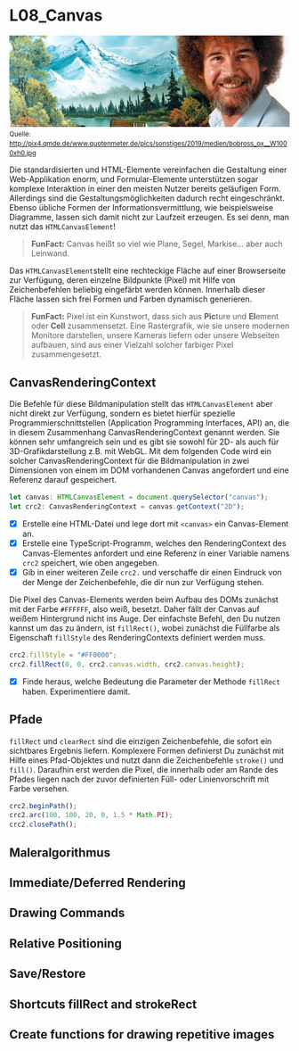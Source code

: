 # L08_Canvas
<img src="Material/bobross.jpg"/>
<small>Quelle: <a href="http://pix4.qmde.de/www.quotenmeter.de/pics/sonstiges/2019/medien/bobross_ox__W1000xh0.jpg">http://pix4.qmde.de/www.quotenmeter.de/pics/sonstiges/2019/medien/bobross_ox__W1000xh0.jpg</a></small>  

Die standardisierten und HTML-Elemente vereinfachen die Gestaltung einer Web-Applikation enorm, und Formular-Elemente unterstützen sogar komplexe Interaktion in einer den meisten Nutzer bereits geläufigen Form. Allerdings sind die Gestaltungsmöglichkeiten dadurch recht eingeschränkt. Ebenso übliche Formen der Informationsvermittlung, wie beispielsweise Diagramme, lassen sich damit nicht zur Laufzeit erzeugen. Es sei denn, man nutzt das `HTMLCanvasElement`!  
> **FunFact:** Canvas heißt so viel wie Plane, Segel, Markise... aber auch Leinwand.

Das `HTMLCanvasElement`stellt eine rechteckige Fläche auf einer Browserseite zur Verfügung, deren einzelne Bildpunkte (Pixel) mit Hilfe von Zeichenbefehlen beliebig eingefärbt werden können. Innerhalb dieser Fläche lassen sich frei Formen und Farben dynamisch generieren. 
> **FunFact:** Pixel ist ein Kunstwort, dass sich aus **Pic**ture und **El**ement oder **Cell** zusammensetzt. Eine Rastergrafik, wie sie unsere modernen Monitore darstellen, unsere Kameras liefern oder unsere Webseiten aufbauen, sind aus einer Vielzahl solcher farbiger Pixel zusammengesetzt.

## CanvasRenderingContext
Die Befehle für diese Bildmanipulation stellt das `HTMLCanvasElement` aber nicht direkt zur Verfügung, sondern es bietet hierfür spezielle Programmierschnittstellen (Application Programming Interfaces, API) an, die in diesem Zusammenhang CanvasRenderingContext genannt werden. Sie können sehr umfangreich sein und es gibt sie sowohl für 2D- als auch für 3D-Grafikdarstellung z.B. mit WebGL. Mit dem folgenden Code wird ein solcher CanvasRenderingContext für die Bildmanipulation in zwei Dimensionen von einem im DOM vorhandenen Canvas angefordert und eine Referenz darauf gespeichert.  
```typescript
let canvas: HTMLCanvasElement = document.querySelector("canvas");
let crc2: CanvasRenderingContext = canvas.getContext("2D");
```
- [x] Erstelle eine HTML-Datei und lege dort mit `<canvas>` ein Canvas-Element an.
- [x] Erstelle eine TypeScript-Programm, welches den RenderingContext des Canvas-Elementes anfordert und eine Referenz in einer Variable namens `crc2` speichert, wie oben angegeben.
- [x] Gib in einer weiteren Zeile `crc2.` und verschaffe dir einen Eindruck von der Menge der Zeichenbefehle, die dir nun zur Verfügung stehen.  

Die Pixel des Canvas-Elements werden beim Aufbau des DOMs zunächst mit der Farbe `#FFFFFF`, also weiß, besetzt. Daher fällt der Canvas auf weißem Hintergrund nicht ins Auge. Der einfachste Befehl, den Du nutzen kannst um das zu ändern, ist `fillRect()`, wobei zunächst die Füllfarbe als Eigenschaft `fillStyle` des RenderingContexts definiert werden muss.
```typescript
crc2.fillStyle = "#FF0000";
crc2.fillRect(0, 0, crc2.canvas.width, crc2.canvas.height);
```
- [x] Finde heraus, welche Bedeutung die Parameter der Methode `fillRect` haben. Experimentiere damit.

## Pfade
`fillRect` und `clearRect` sind die einzigen Zeichenbefehle, die sofort ein sichtbares Ergebnis liefern. Komplexere Formen definierst Du zunächst mit Hilfe eines Pfad-Objektes und nutzt dann die Zeichenbefehle `stroke()` und `fill()`. Daraufhin erst werden die Pixel, die innerhalb oder am Rande des Pfades liegen nach der zuvor definierten Füll- oder Linienvorschrift mit Farbe versehen.

```typescript
crc2.beginPath();
crc2.arc(100, 100, 20, 0, 1.5 * Math.PI);
crc2.closePath();
```


## Maleralgorithmus
## Immediate/Deferred Rendering
## Drawing Commands
## Relative Positioning
## Save/Restore
## Shortcuts fillRect and strokeRect
## Create functions for drawing repetitive images
